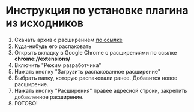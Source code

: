 # Инструкция по установке плагина из исходников

1. Скачать архив с расширением [по ссылке](https://github.com/TemanKirillov/rusprofile_extention/archive/refs/heads/master.zip)
1. Куда-нибудь его распаковать
1. Открыть вкладку в Google Chrome с расширениями по ссылке **chrome://extensions/**
1. Включить "Режим разработчика"
1. Нажать кнопку "Загрузить распакованное расширение"
1. Выбрать папку, которую распаковали ранее. Добавится новое расширение.
1. Нажать кнопку "Расширения" правее адресной строки, закрепить добавленное расширение.
1. ГОТОВО!